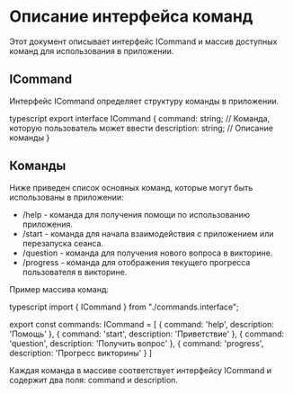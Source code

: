 # Описание интерфейса команд

Этот документ описывает интерфейс ICommand и массив доступных команд для использования в приложении.

## ICommand

Интерфейс ICommand определяет структуру команды в приложении.

typescript
export interface ICommand {
    command: string;     // Команда, которую пользователь может ввести
    description: string; // Описание команды
}

## Команды

Ниже приведен список основных команд, которые могут быть использованы в приложении:

- /help - команда для получения помощи по использованию приложения.
- /start - команда для начала взаимодействия с приложением или перезапуска сеанса.
- /question - команда для получения нового вопроса в викторине.
- /progress - команда для отображения текущего прогресса пользователя в викторине.

Пример массива команд:

typescript
import { ICommand } from "./commands.interface";

export const commands: ICommand = [
    { command: 'help', description: 'Помощь' },
    { command: 'start', description: 'Приветствие' },
    { command: 'question', description: 'Получить вопрос' },
    { command: 'progress', description: 'Прогресс викторины' }
]

Каждая команда в массиве соответствует интерфейсу ICommand и содержит два поля: command и description.